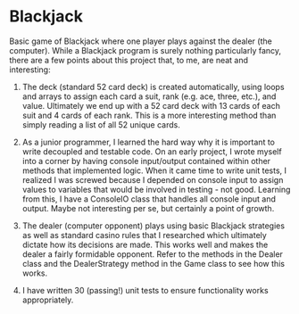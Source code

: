 # Blackjack

Basic game of Blackjack where one player plays against the dealer (the computer). While a Blackjack program is surely nothing particularly fancy, there are a few points about this project that, to me, are neat and interesting:

1. The deck (standard 52 card deck) is created automatically, using loops and arrays to assign each card a suit, rank (e.g. ace, three, etc.), and value. Ultimately we end up with a 52 card deck with 13 cards of each suit and 4 cards of each rank. This is a more interesting method than simply reading a list of all 52 unique cards.

2. As a junior programmer, I learned the hard way why it is important to write decoupled and testable code. On an early project, I wrote myself into a corner by having console input/output contained within other methods that implemented logic. When it came time to write unit tests, I realized I was screwed because I depended on console input to assign values to variables that would be involved in testing - not good. Learning from this, I have a ConsoleIO class that handles all console input and output. Maybe not interesting per se, but certainly a point of growth.

3. The dealer (computer opponent) plays using basic Blackjack strategies as well as standard casino rules that I researched which ultimately dictate how its decisions are made. This works well and makes the dealer a fairly formidable opponent. Refer to the methods in the Dealer class and the DealerStrategy method in the Game class to see how this works.

4. I have written 30 (passing!) unit tests to ensure functionality works appropriately. 
